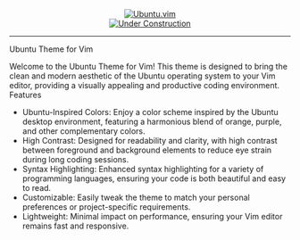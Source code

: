 <div align="center">    <a href="https://github.com/dntstck?tab=repositories" target="_blank"><img alt="Ubuntu.vim" src="https://img.shields.io/badge/Ubuntu.vim-151515?&logo=vim&logoColor=purple"></a></div>

<div align="center">    <a href="https://github.com/dntstck?tab=repositories" target="_blank"><img alt="Under Construction" src="https://img.shields.io/badge/build-passing-brightgreen"></a></div>

<!-- README -->

<hr>

Ubuntu Theme for Vim

Welcome to the Ubuntu Theme for Vim! This theme is designed to bring the clean and modern aesthetic of the Ubuntu operating system to your Vim editor, providing a visually appealing and productive coding environment.
Features

- Ubuntu-Inspired Colors: Enjoy a color scheme inspired by the Ubuntu desktop environment, featuring a harmonious blend of orange, purple, and other complementary colors.
- High Contrast: Designed for readability and clarity, with high contrast between foreground and background elements to reduce eye strain during long coding sessions.
- Syntax Highlighting: Enhanced syntax highlighting for a variety of programming languages, ensuring your code is both beautiful and easy to read.
- Customizable: Easily tweak the theme to match your personal preferences or project-specific requirements.
- Lightweight: Minimal impact on performance, ensuring your Vim editor remains fast and responsive.
